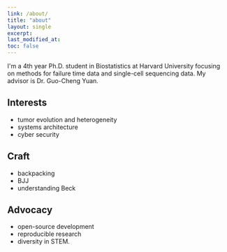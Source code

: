 ```yaml
---
link: /about/
title: "about"
layout: single
excerpt:
last_modified_at: 
toc: false
---
```


I'm a 4th year Ph.D. student in Biostatistics at Harvard University focusing on methods for failure time data and single-cell sequencing data. My advisor is Dr. Guo-Cheng Yuan. 

## Interests
- tumor evolution and heterogeneity
- systems architecture
- cyber security

## Craft
- backpacking
- BJJ
- understanding Beck

## Advocacy
- open-source development
- reproducible research
- diversity in STEM.
